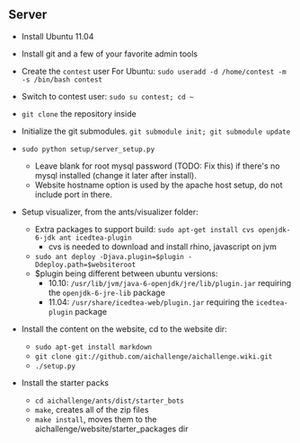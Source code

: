 ## Server

* Install Ubuntu 11.04
* Install git and a few of your favorite admin tools
* Create the `contest` user
    For Ubuntu: `sudo useradd -d /home/contest -m -s /bin/bash contest`
* Switch to contest user: `sudo su contest; cd ~`
* `git clone` the repository inside
* Initialize the git submodules. `git submodule init; git submodule update`
* `sudo python setup/server_setup.py`

    * Leave blank for root mysql password (TODO: Fix this) if there's no mysql installed (change it later after install).
    * Website hostname option is used by the apache host setup, do not include port in there.

* Setup visualizer, from the ants/visualizer folder:
    * Extra packages to support build: `sudo apt-get install cvs openjdk-6-jdk ant icedtea-plugin`
        * cvs is needed to download and install rhino, javascript on jvm
    * `sudo ant deploy -Djava.plugin=$plugin -Ddeploy.path=$websiteroot`
    * $plugin being different between ubuntu versions:
        * 10.10: `/usr/lib/jvm/java-6-openjdk/jre/lib/plugin.jar` requiring the `openjdk-6-jre-lib` package
        * 11.04: `/usr/share/icedtea-web/plugin.jar` requiring the `icedtea-plugin` package

* Install the content on the website, cd to the website dir:
    * `sudo apt-get install markdown`
    * `git clone git://github.com/aichallenge/aichallenge.wiki.git`
    * `./setup.py`

* Install the starter packs
    * `cd aichallenge/ants/dist/starter_bots`
    * `make`, creates all of the zip files
    * `make install`, moves them to the aichallenge/website/starter_packages dir